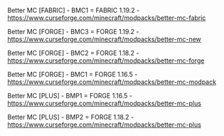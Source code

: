 Better MC [FABRIC] - BMC1 = FABRIC 1.19.2 - https://www.curseforge.com/minecraft/modpacks/better-mc-fabric

Better MC [FORGE] - BMC3 = FORGE 1.19.2 - https://www.curseforge.com/minecraft/modpacks/better-mc-new

Better MC [FORGE] - BMC2 = FORGE 1.18.2 - https://www.curseforge.com/minecraft/modpacks/better-mc-forge

Better MC [FORGE] - BMC1 = FORGE 1.16.5 - https://www.curseforge.com/minecraft/modpacks/better-mc-modpack

Better MC [PLUS] - BMP1 = FORGE 1.16.5 - https://www.curseforge.com/minecraft/modpacks/better-mc-plus

Better MC [PLUS] - BMP2 = FORGE 1.18.2 - https://www.curseforge.com/minecraft/modpacks/better-mc-plus
